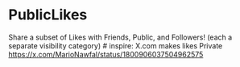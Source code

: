 # PublicLikes
Share a subset of Likes with Friends, Public, and Followers! (each a separate visibility category) # inspire: X.com makes likes Private https://x.com/MarioNawfal/status/1800906037504962575
